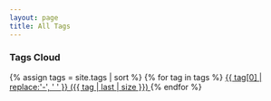 ```yaml
---
layout: page
title: All Tags
---
```


<h3>Tags Cloud</h3>
{% assign tags = site.tags | sort %}
{% for tag in tags %}
 <span class="site-tag">
    <a href="/tags/{{ tag | first | slugify }}/"
        style="font-size: {{ tag | last | size  |  times: 4 | plus: 80  }}%">
            {{ tag[0] | replace:'-', ' ' }} ({{ tag | last | size }})
    </a>
 </span>
{% endfor %}
